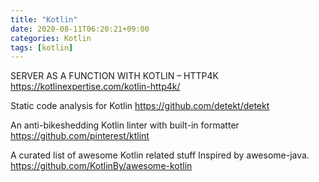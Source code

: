 ```yaml
---
title: "Kotlin"
date: 2020-08-11T06:20:21+09:00
categories: Kotlin
tags: [kotlin]
---
```


SERVER AS A FUNCTION WITH KOTLIN – HTTP4K
 https://kotlinexpertise.com/kotlin-http4k/

Static code analysis for Kotlin
 https://github.com/detekt/detekt

An anti-bikeshedding Kotlin linter with built-in formatter
 https://github.com/pinterest/ktlint

A curated list of awesome Kotlin related stuff Inspired by awesome-java.
 https://github.com/KotlinBy/awesome-kotlin